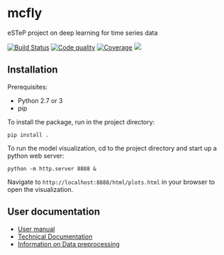 # mcfly

eSTeP project on deep learning for time series data


[![Build Status](https://travis-ci.org/NLeSC/mcfly.svg?branch=master)](https://travis-ci.org/NLeSC/mcfly)
[![Code quality](https://scrutinizer-ci.com/g/NLeSC/mcfly/badges/quality-score.png?b=master)](https://scrutinizer-ci.com/g/NLeSC/mcfly/)
[![Coverage](https://scrutinizer-ci.com/g/NLeSC/mcfly/badges/coverage.png?b=master)](https://scrutinizer-ci.com/g/NLeSC/mcfly/statistics/)
<a href="https://zenhub.io"><img src="https://raw.githubusercontent.com/ZenHubIO/support/master/zenhub-badge.png"></a>

## Installation
Prerequisites:
- Python 2.7 or 3
- pip

To install the package, run in the project directory:

`pip install .`

To run the  model visualization, cd to the project directory and start up a python web server:

`python -m http.server 8888 &`

Navigate to `http://localhost:8888/html/plots.html` in your browser to open the visualization.


## User documentation
* [User manual](https://github.com/NLeSC/mcfly/wiki/User-manual)
* [Technical Documentation](https://github.com/NLeSC/mcfly/wiki/Technical-documentation)
* [Information on Data preprocessing](https://github.com/NLeSC/mcfly/wiki/Data-preprocessing)

